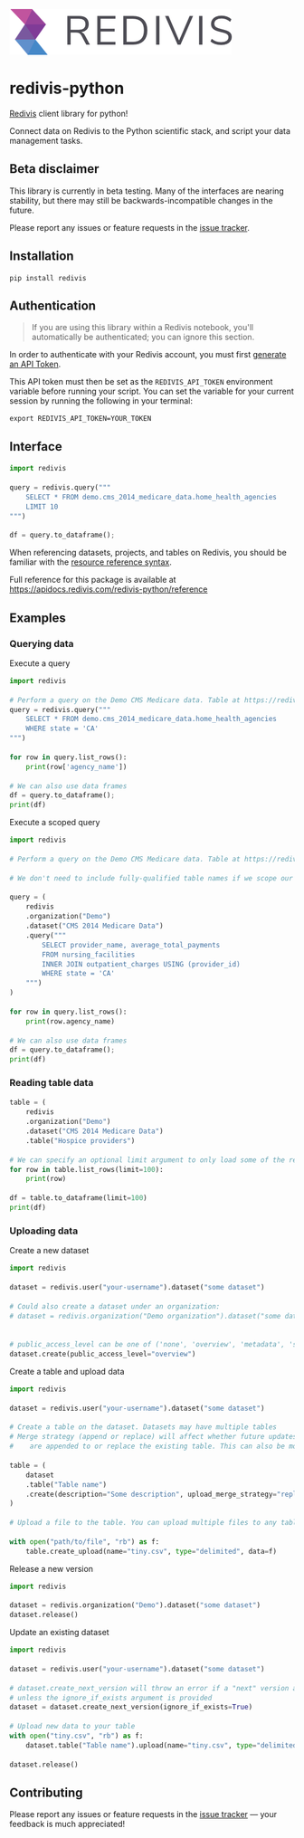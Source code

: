 ![Redivis Logo](assets/logo_small.png)
# redivis-python
[Redivis](redivis.com) client library for python! 

Connect data on Redivis to the Python scientific stack, and script your data management tasks.

## Beta disclaimer
This library is currently in beta testing. Many of the interfaces are nearing stability, but there may still be backwards-incompatible changes in the future. 

Please report any issues or feature requests in the [issue tracker](https://github.com/redivis/redivis-python/issues).

## Installation
```
pip install redivis
```

## Authentication
> If you are using this library within a Redivis notebook, you'll automatically be authenticated; you can ignore this section.

In order to authenticate with your Redivis account, you must first [generate an API Token](https://apidocs.redivis.com/authorization).

This API token must then be set as the `REDIVIS_API_TOKEN` environment variable before running your script. You can set the variable for your current session by running the following in your terminal:
```
export REDIVIS_API_TOKEN=YOUR_TOKEN
```

## Interface
```py
import redivis

query = redivis.query("""
    SELECT * FROM demo.cms_2014_medicare_data.home_health_agencies 
    LIMIT 10
""")

df = query.to_dataframe();
```
When referencing datasets, projects, and tables on Redivis, you should be familiar with the [resource reference syntax](https://apidocs.redivis.com/referencing-resources).

Full reference for this package is available at https://apidocs.redivis.com/redivis-python/reference

## Examples

### Querying data
Execute a query
```py
import redivis

# Perform a query on the Demo CMS Medicare data. Table at https://redivis.com/demo/datasets/1754/tables
query = redivis.query("""
    SELECT * FROM demo.cms_2014_medicare_data.home_health_agencies 
    WHERE state = 'CA'
""")

for row in query.list_rows():
    print(row['agency_name'])

# We can also use data frames
df = query.to_dataframe();
print(df)
```
Execute a scoped query
```py
import redivis

# Perform a query on the Demo CMS Medicare data. Table at https://redivis.com/demo/datasets/1754/tablesd

# We don't need to include fully-qualified table names if we scope our query to the appropriate dataset or project

query = (
    redivis
    .organization("Demo")
    .dataset("CMS 2014 Medicare Data")
    .query("""
        SELECT provider_name, average_total_payments 
        FROM nursing_facilities
        INNER JOIN outpatient_charges USING (provider_id)
        WHERE state = 'CA'
    """)
)

for row in query.list_rows():
    print(row.agency_name)

# We can also use data frames
df = query.to_dataframe();
print(df)
```

### Reading table data
```py
table = (
    redivis
    .organization("Demo")
    .dataset("CMS 2014 Medicare Data")
    .table("Hospice providers")

# We can specify an optional limit argument to only load some of the records
for row in table.list_rows(limit=100):
    print(row)

df = table.to_dataframe(limit=100)
print(df)

```

### Uploading data
Create a new dataset
```py
import redivis

dataset = redivis.user("your-username").dataset("some dataset")

# Could also create a dataset under an organization:
# dataset = redivis.organization("Demo organization").dataset("some dataset")


# public_access_level can be one of ('none', 'overview', 'metadata', 'sample', 'data')
dataset.create(public_access_level="overview")
```
Create a table and upload data
```py
import redivis

dataset = redivis.user("your-username").dataset("some dataset")

# Create a table on the dataset. Datasets may have multiple tables
# Merge strategy (append or replace) will affect whether future updates
#    are appended to or replace the existing table. This can also be modified at a later point.

table = (
    dataset
    .table("Table name")
    .create(description="Some description", upload_merge_strategy="replace")
)

# Upload a file to the table. You can upload multiple files to any table, and they'll be appended together

with open("path/to/file", "rb") as f:
    table.create_upload(name="tiny.csv", type="delimited", data=f)
```
Release a new version
```py
import redivis

dataset = redivis.organization("Demo").dataset("some dataset")
dataset.release()
```
Update an existing dataset
```py
import redivis

dataset = redivis.user("your-username").dataset("some dataset")

# dataset.create_next_version will throw an error if a "next" version already exists,
# unless the ignore_if_exists argument is provided
dataset = dataset.create_next_version(ignore_if_exists=True)

# Upload new data to your table
with open("tiny.csv", "rb") as f:
    dataset.table("Table name").upload(name="tiny.csv", type="delimited", data=f)

dataset.release()
```

## Contributing
Please report any issues or feature requests in the [issue tracker](https://github.com/redivis/redivis-python/issues)
 — your feedback is much appreciated!
